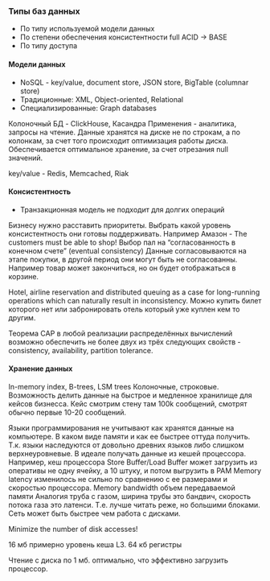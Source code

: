 ### Типы баз данных

- По типу используемой модели данных
- По степени обеспечения консистентности full ACID -> BASE
- По типу доступа

#### Модели данных

- NoSQL - key/value, document store, JSON store, BigTable (columnar
  store)
- Традиционные: XML, Object-oriented, Relational
- Специализированные: Graph databases

Колоночный БД - ClickHouse, Касандра
Применения - аналитика, запросы на чтение.
Данные хранятся на диске не по строкам, а по колонкам, за счет того происходит оптимизация работы диска.
Обеспечивается оптимальное хранение, за счет отрезания null значений.

key/value - Redis, Memcached, Riak

#### Консистентность

- Транзакционная модель не подходит для долгих операций

Бизнесу нужно расставить приоритеты. Выбрать какой уровень консистентность они готовы поддерживать.
Например
Амазон - The customers must be able to shop!
Выбор пал на “согласованность в конечном счете” (eventual consistency)
Данные согласовываются на этапе покупки, в другой период они могут быть не согласованны.
Например товар может закончиться, но он будет отображаться в корзине.

Hotel, airline reservation and distributed queuing as a case for long-running operations which can naturally result in
inconsistency.
Можно купить билет которого нет или забронировать отель который уже куплен кем то другим.

Теорема CAP в любой реализации распределённых вычислений возможно обеспечить не более двух из трёх следующих свойств -
consistency, availability, partition tolerance.

#### Хранение данных
In-memory index, B-trees, LSM trees
Колоночные, строковые.
Возможность делить данные на быстрое и медленное хранилище для кейсов бизнесса.
Кейс смотрим стену там 100k сообщений, смотрят обычно первые 10-20 сообщений.

Языки программирования не учитывают как хранятся данные на компьютере.
В каком виде памяти и как ее быстрее оттуда получить.
Т.к. языки наследуются от довольно древних языков либо слишком верхнеуровневые.
В идеале получать данные из кешей процессора.
Например, кеш процессора Store Buffer/Load Buffer может загрузить из оперативы не одну ячейку, а 10 штуку, и потом выгрузить в РАМ
Memory latency изменилось не сильно по сравнению с ее размерами и скоростью процессора.
Memory bandwidth объем передаваемой памяти
Аналогия труба с газом, ширина трубы это бандвич, скорость потока газа это латенси.
Т.е. лучше читать реже, но большими блоками.
Сеть может быть быстрее чем работа с дисками.

Minimize the number of disk accesses!

16 мб примерно уровень кеша L3.
64 кб регистры

Чтение с диска по 1 мб. оптимально, что эффективно загрузить процессор.


